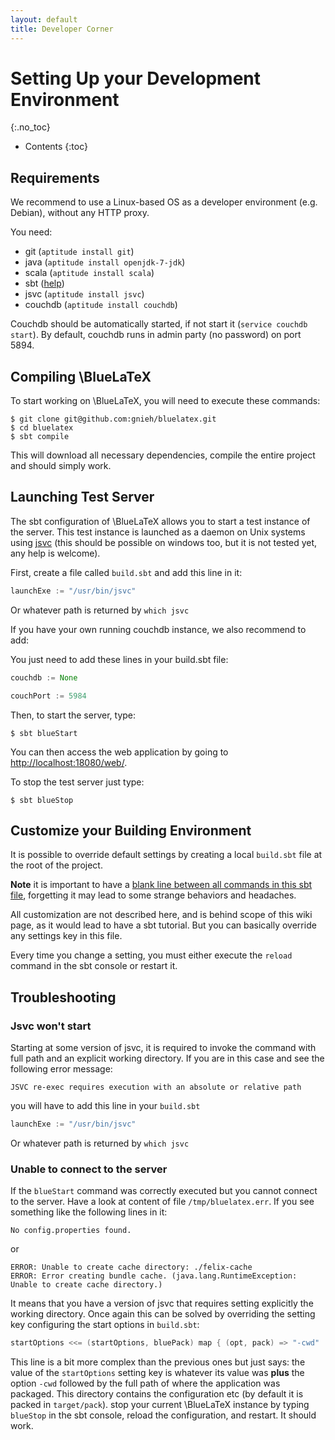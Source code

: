 ```yaml
---
layout: default
title: Developer Corner
---
```


# Setting Up your Development Environment
{:.no_toc}

* Contents
{:toc}

## Requirements

We recommend to use a Linux-based OS as a developer environment (e.g. Debian), without any HTTP proxy.

You need:

* git (`aptitude install git`)
* java (`aptitude install openjdk-7-jdk`)
* scala (`aptitude install scala`)
* sbt ([help](http://www.scala-sbt.org/0.13/tutorial/Setup.html))
* jsvc (`aptitude install jsvc`)
* couchdb (`aptitude install couchdb`)

Couchdb should be automatically started, if not start it (`service couchdb start`). By default, couchdb runs in admin party (no password) on port 5894.

## Compiling \BlueLaTeX

To start working on \BlueLaTeX, you will need to execute these commands:

```shell
$ git clone git@github.com:gnieh/bluelatex.git
$ cd bluelatex
$ sbt compile
```

This will download all necessary dependencies, compile the entire project and should simply work.

## Launching Test Server

The sbt configuration of \BlueLaTeX allows you to start a test instance of the server. This test instance is launched as a daemon on Unix systems using [jsvc](http://commons.apache.org/proper/commons-daemon/jsvc.html) (this should be possible on windows too, but it is not tested yet, any help is welcome).

First, create a file called `build.sbt` and add this line in it:

```scala
launchExe := "/usr/bin/jsvc"
```
Or whatever path is returned by `which jsvc`

If you have your own running couchdb instance, we also recommend to add:

You just need to add these lines in your build.sbt file:

```scala
couchdb := None

couchPort := 5984
```

Then, to start the server, type:

```shell
$ sbt blueStart
```

You can then access the web application by going to [http://localhost:18080/web/](http://localhost:18080/web/).

To stop the test server just type:

```shell
$ sbt blueStop
```

## Customize your Building Environment

It is possible to override default settings by creating a local `build.sbt` file at the root of the project.


**Note** it is important to have a [blank line between all commands in this sbt file](http://www.scala-sbt.org/release/docs/Getting-Started/Basic-Def.html#how-build-sbt-defines-settings), forgetting it may lead to some strange behaviors and headaches.

All customization are not described here, and is behind scope of this wiki page, as it would lead to have a sbt tutorial. But you can basically override any settings key in this file.

Every time you change a setting, you must either execute the `reload` command in the sbt console or restart it.

## Troubleshooting

### Jsvc won't start

Starting at some version of jsvc, it is required to invoke the command with full path and an explicit working directory. If you are in this case and see the following error message:

```
JSVC re-exec requires execution with an absolute or relative path
```

you will have to add this line in your `build.sbt`

```scala
launchExe := "/usr/bin/jsvc"
```

Or whatever path is returned by `which jsvc`

### Unable to connect to the server 

If the `blueStart` command was correctly executed but you cannot connect to the server. Have a look at content of file `/tmp/bluelatex.err`. If you see something like the following lines in it:

```
No config.properties found.
```
or

```
ERROR: Unable to create cache directory: ./felix-cache
ERROR: Error creating bundle cache. (java.lang.RuntimeException: Unable to create cache directory.)
```

It means that you have a version of jsvc that requires setting explicitly the working directory.
Once again this can be solved by overriding the setting key configuring the start options in `build.sbt`:

```scala
startOptions <<= (startOptions, bluePack) map { (opt, pack) => "-cwd" :: pack.getCanonicalPath :: opt }
```


This line is a bit more complex than the previous ones but just says: the value of the `startOptions` setting key is whatever its value was **plus** the option `-cwd` followed by the full path of where the application was packaged.
This directory contains the configuration etc (by default it is packed in `target/pack`). stop your current \BlueLaTeX instance by typing `blueStop`  in the sbt console, reload the configuration, and restart. It should work.
